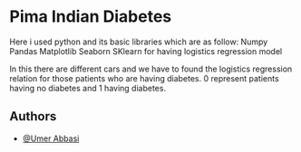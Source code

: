 
# Pima Indian Diabetes

Here i used python and its basic libraries which are as follow:
Numpy
Pandas
Matplotlib
Seaborn
SKlearn for having logistics regression model

In this there are different cars and we have to found the logistics regression relation for those patients who are having diabetes. 0 represent patients having no diabetes and 1 having diabetes.
## Authors

- [@Umer Abbasi](https://www.github.com/umerabbasi658)

